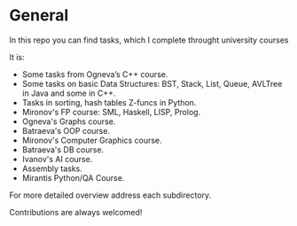 General
=======

In this repo you can find tasks, which I complete throught university courses

It is:

* Some tasks from Ogneva’s C++ course.
* Some tasks on basic Data Structures: BST, Stack, List, Queue, AVLTree in Java and some in C++.
* Tasks in sorting, hash tables Z-funcs in Python.
* Mironov's FP course: SML, Haskell, LISP, Prolog.
* Ogneva's Graphs course.
* Batraeva's OOP course.
* Mironov's Computer Graphics course.
* Batraeva's DB course.
* Ivanov's AI course.
* Assembly tasks.
* Mirantis Python/QA Course.

For more detailed overview address each subdirectory.

Contributions are always welcomed!

